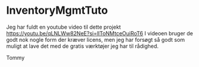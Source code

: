 <h1>InventoryMgmtTuto</h1>

Jeg har fuldt en youtube video til dette projekt https://youtu.be/qLNLWw82NeE?si=llToNMtceOuiRoT6 
I videoen bruger de godt nok nogle form der kræver licens, men jeg har forsøgt så godt som muligt at lave det med de gratis værktøjer jeg har til rådighed.

Tommy
